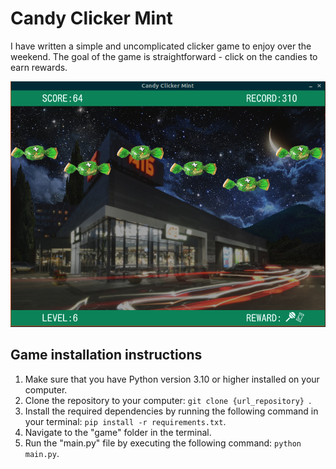 # Candy Clicker Mint

I have written a simple and uncomplicated clicker game to enjoy over the weekend. 
The goal of the game is straightforward - click on the candies to earn rewards.

![screenshot](img/screenshot-ccm.png)

## Game installation instructions

1. Make sure that you have Python version 3.10 or higher installed on your computer.
2. Clone the repository to your computer: `git clone {url_repository} `.
3. Install the required dependencies by running the following command in your terminal: `pip install -r requirements.txt`.
4. Navigate to the "game" folder in the terminal.
5. Run the "main.py" file by executing the following command: `python main.py`.
